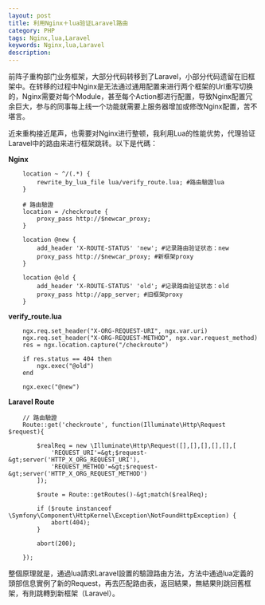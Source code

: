 ```yaml
---
layout: post
title: 利用Nginx＋lua验证Laravel路由
category: PHP
tags: Nginx,lua,Laravel
keywords: Nginx,lua,Laravel
description: 
---
```


前阵子重构部门业务框架，大部分代码转移到了Laravel，小部分代码遗留在旧框架中。在转移的过程中Nginx是无法通过通用配置来进行两个框架的Url重写切换的，Nginx需要对每个Module，甚至每个Action都进行配置，导致Nginx配置冗余巨大，参与的同事每上线一个功能就需要上服务器增加或修改Nginx配置，苦不堪言。

近来重构接近尾声，也需要对Nginx进行整顿，我利用Lua的性能优势，代理验证Laravel中的路由来进行框架跳转。以下是代碼：

**Nginx**

        location ~ ^/(.*) {
            rewrite_by_lua_file lua/verify_route.lua; #路由驗證lua
        }
        
        # 路由驗證
        location = /checkroute {
            proxy_pass http://$newcar_proxy;
        }
        
        location @new {
            add_header 'X-ROUTE-STATUS' 'new'; #记录路由验证状态：new
            proxy_pass http://$newcar_proxy; #新框架proxy
        }
        
        location @old {
            add_header 'X-ROUTE-STATUS' 'old'; #记录路由验证状态：old
            proxy_pass http://app_server; #旧框架proxy
        }


**verify_route.lua**

        ngx.req.set_header("X-ORG-REQUEST-URI", ngx.var.uri)
        ngx.req.set_header("X-ORG-REQUEST-METHOD", ngx.var.request_method)
        res = ngx.location.capture("/checkroute")
        
        if res.status == 404 then
            ngx.exec("@old")
        end
        
        ngx.exec("@new")


**Laravel Route**

        // 路由驗證
        Route::get('checkroute', function(Illuminate\Http\Request $request){
        
            $realReq = new \Illuminate\Http\Request([],[],[],[],[],[
                'REQUEST_URI'=&gt;$request-&gt;server('HTTP_X_ORG_REQUEST_URI'), 
                'REQUEST_METHOD'=&gt;$request-&gt;server('HTTP_X_ORG_REQUEST_METHOD')
            ]);
        
            $route = Route::getRoutes()-&gt;match($realReq);
        
            if ($route instanceof \Symfony\Component\HttpKernel\Exception\NotFoundHttpException) {
                abort(404);
            }
        
            abort(200);
        
        });


整個原理就是，通過lua請求Laravel設置的驗證路由方法，方法中通過lua定義的頭部信息實例了新的Request，再去匹配路由表，返回結果，無結果則跳回舊框架，有則跳轉到新框架（Laravel）。

